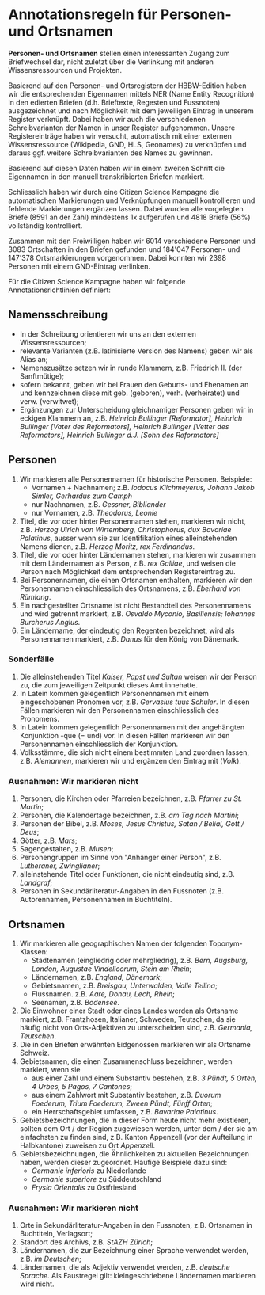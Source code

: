 # Annotationsregeln für Personen- und Ortsnamen

**Personen- und Ortsnamen** stellen einen interessanten Zugang zum Briefwechsel dar, nicht zuletzt über die Verlinkung mit anderen Wissensressourcen und Projekten.

Basierend auf den Personen- und Ortsregistern der HBBW-Edition haben wir die entsprechenden Eigennamen mittels NER (Name Entity Recognition) in den edierten Briefen (d.h. Brieftexte, Regesten und Fussnoten) ausgezeichnet und nach Möglichkeit mit dem jeweiligen Eintrag in unserem Register verknüpft. Dabei haben wir auch die verschiedenen Schreibvarianten der Namen in unser Register aufgenommen. Unsere Registereinträge haben wir versucht, automatisch mit einer externen Wissensressource (Wikipedia, GND, HLS, Geonames) zu verknüpfen und daraus ggf. weitere Schreibvarianten des Names zu gewinnen.

Basierend auf diesen Daten haben wir in einem zweiten Schritt die Eigennamen in den manuell transkribierten Briefen markiert.

Schliesslich haben wir durch eine Citizen Science Kampagne die automatischen Markierungen und Verknüpfungen manuell kontrollieren und fehlende Markierungen ergänzen lassen. Dabei wurden alle vorgelegten Briefe (8591 an der Zahl) mindestens 1x aufgerufen und 4818 Briefe (56%) vollständig kontrolliert. 

Zusammen mit den Freiwilligen haben wir 6014 verschiedene Personen und 3083 Ortschaften in den Briefen gefunden und 184'047 Personen- und 147'378 Ortsmarkierungen vorgenommen. Dabei konnten wir 2398 Personen mit einem GND-Eintrag verlinken.

Für die Citizen Science Kampagne haben wir folgende Annotationsrichtlinien definiert:

## Namensschreibung

- In der Schreibung orientieren wir uns an den externen Wissensressourcen; 
- relevante Varianten (z.B. latinisierte Version des Namens) geben wir als Alias an;
- Namenszusätze setzen wir in runde Klammern, z.B. Friedrich II. (der Sanftmütige);
- sofern bekannt, geben wir bei Frauen den Geburts- und Ehenamen an und kennzeichnen diese mit geb. (geboren), verh. (verheiratet) und verw. (verwitwet);
- Ergänzungen zur Unterscheidung gleichnamiger Personen geben wir in eckigen Klammern an, z.B. _Heinrich Bullinger [Reformator], Heinrich Bullinger [Vater des Reformators],	Heinrich Bullinger [Vetter des Reformators], Heinrich Bullinger d.J. [Sohn des Reformators]_

## Personen 

1.	Wir markieren alle Personennamen für historische Personen. Beispiele: 
    - Vornamen + Nachnamen; z.B. _Iodocus Kilchmeyerus, Johann Jakob Simler, Gerhardus zum Camph_
    - nur Nachnamen, z.B. _Gessner, Bibliander_
    - nur Vornamen, z.B. _Theodorus, Leonie_
2.	Titel, die vor oder hinter Personennamen stehen, markieren wir nicht, z.B. _Herzog Ulrich von Wirtemberg, Christophorus, dux Bavariae Palatinus_, ausser wenn sie zur Identifikation eines alleinstehenden Namens dienen, z.B. _Herzog Moritz, rex Ferdinandus_.
3.	Titel, die vor oder hinter Ländernamen stehen, markieren wir zusammen mit dem Ländernamen als Person, z.B. _rex Galliae_, und weisen die Person nach Möglichkeit dem entsprechenden Registereintrag zu.
4.	Bei Personennamen, die einen Ortsnamen enthalten, markieren wir den Personennamen einschliesslich des Ortsnamens, z.B. _Eberhard von Rümlang_.
5.	Ein nachgestellter Ortsname ist nicht Bestandteil des Personennamens und wird getrennt markiert, z.B. _Osvaldo Myconio, Basiliensis; Iohannes Burcherus Anglus_.
6.	Ein Ländername, der eindeutig den Regenten bezeichnet, wird als Personennamen markiert, z.B. _Danus_ für den König von Dänemark.

### Sonderfälle
1.	Die alleinstehenden Titel _Kaiser, Papst und Sultan_ weisen wir der Person zu, die zum jeweiligen Zeitpunkt dieses Amt innehatte.
2.	In Latein kommen gelegentlich Personennamen mit einem eingeschobenen Pronomen vor, z.B. _Gervasius tuus Schuler_. In diesen Fällen markieren wir den Personennamen einschliesslich des Pronomens.
3.	In Latein kommen gelegentlich Personennamen mit der angehängten Konjunktion -que (= und) vor. In diesen Fällen markieren wir den Personennamen einschliesslich der Konjunktion.
4.	Volksstämme, die sich nicht einem bestimmten Land zuordnen lassen, z.B. _Alemannen_, markieren wir und ergänzen den Eintrag mit (_Volk_).

### Ausnahmen: Wir markieren **nicht**
1.	Personen, die Kirchen oder Pfarreien bezeichnen, z.B. _Pfarrer zu St. Martin_;
2.	Personen, die Kalendertage bezeichnen, z.B. _am Tag nach Martini_;
3.	Personen der Bibel, z.B. _Moses, Jesus Christus, Satan / Belial, Gott / Deus_;
4.	Götter, z.B. _Mars_;
5.	Sagengestalten, z.B. _Musen_;
6.	Personengruppen im Sinne von "Anhänger einer Person", z.B. _Lutheraner, Zwinglianer_;
7.	alleinstehende Titel oder Funktionen, die nicht eindeutig sind, z.B. _Landgraf_;
8.	Personen in Sekundärliteratur-Angaben in den Fussnoten (z.B. Autorennamen, Personennamen in Buchtiteln).

## Ortsnamen 
1.	Wir markieren alle geographischen Namen der folgenden Toponym-Klassen: 
    - Städtenamen (eingliedrig oder mehrgliedrig), z.B.  _Bern, Augsburg, London, Augustae Vindelicorum, Stein am Rhein_; 
    - Ländernamen, z.B. _England, Dänemark_;
    - Gebietsnamen, z.B. _Breisgau, Unterwalden, Valle Tellina_;
    - Flussnamen. z.B. _Aare, Donau, Lech, Rhein_;
    - Seenamen, z.B. _Bodensee_.
2.	Die Einwohner einer Stadt oder eines Landes werden als Ortsname markiert, z.B. Frantzhosen, Italianer, Schweden, Teutschen, da sie häufig nicht von Orts-Adjektiven zu unterscheiden sind, z.B. _Germania, Teutschen_.
3.	Die in den Briefen erwähnten Eidgenossen markieren wir als Ortsname Schweiz.
4.	Gebietsnamen, die einen Zusammenschluss bezeichnen, werden markiert, wenn sie  
    - aus einer Zahl und einem Substantiv bestehen, z.B. _3 Pündt, 5 Orten, 4 Urbes, 5 Pagos, 7 Cantones_;
    - aus einem Zahlwort mit Substantiv bestehen, z.B. _Duorum Foederum, Trium Foederum, Zween Pündt, Fünff Orten_;
    - ein Herrschaftsgebiet umfassen, z.B. _Bavariae Palatinus_.
5.	Gebietsbezeichnungen, die in dieser Form heute nicht mehr existieren, sollten dem Ort / der Region zugewiesen werden, unter dem / der sie am einfachsten zu finden sind, z.B. Kanton Appenzell (vor der Aufteilung in Halbkantone) zuweisen zu Ort _Appenzell_.
6.	Gebietsbezeichnungen, die Ähnlichkeiten zu aktuellen Bezeichnungen haben, werden dieser zugeordnet. Häufige Beispiele dazu sind:
    - _Germanie inferioris_ zu Niederlande
    - _Germanie superiore_ zu Süddeutschland
    - _Frysia Orientalis_ zu Ostfriesland

### Ausnahmen: Wir markieren **nicht**
1.	Orte in Sekundärliteratur-Angaben in den Fussnoten, z.B. Ortsnamen in Buchtiteln, Verlagsort;
2.	Standort des Archivs, z.B. _StAZH Zürich_;
3.	Ländernamen, die zur Bezeichnung einer Sprache verwendet werden, z.B. _im Deutschen_;
4.	Ländernamen, die als Adjektiv verwendet werden, z.B. _deutsche Sprache_. Als Faustregel gilt: kleingeschriebene Ländernamen markieren wird nicht.